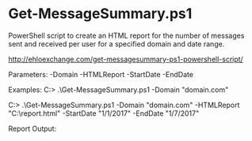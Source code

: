 # Get-MessageSummary.ps1
PowerShell script to create an HTML report for the number of messages sent and received per user for a specified domain and date range.


http://ehloexchange.com/get-messagesummary-ps1-powershell-script/

Parameters:
-Domain
-HTMLReport
-StartDate
-EndDate

Examples:
C:\> .\Get-MessageSummary.ps1 -Domain "domain.com"

C:> .\Get-MessageSummary.ps1 -Domain "domain.com" -HTMLReport "C:\report.html" -StartDate "1/1/2017" -EndDate "1/7/2017"

Report Output:
